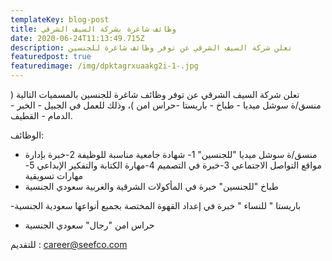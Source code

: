 ```yaml
---
templateKey: blog-post
title: وظائف شاغرة بشركة السيف الشرقي
date: 2020-06-24T11:13:49.715Z
description: تعلن شركة السيف الشرقي عن توفر وظائف شاغرة للجنسين
featuredpost: true
featuredimage: /img/dpktagrxuaakg2i-1-.jpg
---
```

  تعلن شركة السيف الشرقي عن توفر وظائف شاغرة للجنسين بالمسميات التالية ( منسق/ة سوشل ميديا - طباخ - باريستا -حراس امن )،
وذلك للعمل في الجبيل - الخبر - الدمام - القطيف.

الوظائف:

* منسق/ة سوشل ميديا "للجنسين"
  1- شهادة جامعية مناسبة للوظيفة
  2-خبرة بإدارة مواقع التواصل الاجتماعي
  3-خبرة في التصميم
  4-مهارة الكتابة والتفكير الإبداعي
  5-مهارات تسويقية
* طباخ "للجنسين"
  خبرة في المأكولات الشرقية والغربية
  سعودي الجنسية

\-باريستا " للنساء "
خبرة في إعداد القهوة المختصة بجميع أنواعها
سعودية الجنسية

* حراس امن "رجال"
  سعودي الجنسية

للتقديم :
career@seefco.com